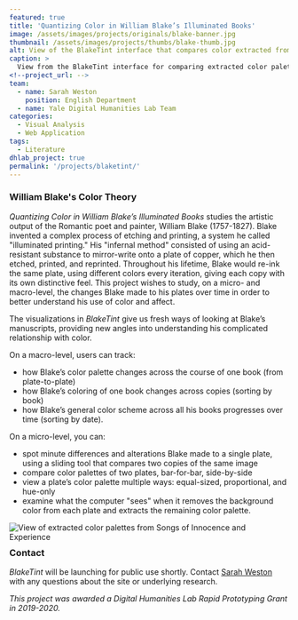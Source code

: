 ```yaml
---
featured: true
title: 'Quantizing Color in William Blake’s Illuminated Books'
image: /assets/images/projects/originals/blake-banner.jpg
thumbnail: /assets/images/projects/thumbs/blake-thumb.jpg
alt: View of the BlakeTint interface that compares color extracted from two of Blake's plates
caption: >
  View from the BlakeTint interface for comparing extracted color palettes across William Blake's plates.
<!--project_url: -->
team:
  - name: Sarah Weston
    position: English Department
  - name: Yale Digital Humanities Lab Team
categories:
  - Visual Analysis
  - Web Application
tags:
  - Literature
dhlab_project: true
permalink: '/projects/blaketint/'
---
```


### William Blake's Color Theory

*Quantizing Color in William Blake’s Illuminated Books* studies the artistic output of the Romantic poet and painter, William Blake (1757-1827). Blake invented a complex process of etching and printing, a system he called "illuminated printing." His "infernal method" consisted of using an acid-resistant substance to mirror-write onto a plate of copper, which he then etched, printed, and reprinted. Throughout his lifetime, Blake would re-ink the same plate, using different colors every iteration, giving each copy with its own distinctive feel. This project wishes to study, on a micro- and macro-level, the changes Blake made to his plates over time in order to better understand his use of color and affect. 

The visualizations in *BlakeTint* give us fresh ways of looking at Blake’s manuscripts, providing new angles into understanding his complicated relationship with color.

On a macro-level, users can track: 
- how Blake’s color palette changes across the course of one book (from plate-to-plate)
- how Blake’s coloring of one book changes across copies (sorting by book) 
- how Blake’s general color scheme across all his books progresses over time (sorting by date).

On a micro-level, you can:
- spot minute differences and alterations Blake made to a single plate, using a sliding tool that compares two copies of the same image
- compare color palettes of two plates, bar-for-bar, side-by-side
- view a plate’s color palette multiple ways: equal-sized, proportional, and hue-only
- examine what the computer "sees" when it removes the background color from each plate and extracts the remaining color palette.

<img src='{{site.baseurl}}/assets/images/projects/project-extras/blake-palettes.jpg'
     alt="View of extracted color palettes from Songs of Innocence and Experience" 
     style='float: left; margin-right: 10px; padding-bottom: 10px' />

### Contact
*BlakeTint* will be launching for public use shortly. Contact [Sarah Weston](mailto:sarah.weston@yale.edu) with any questions about the site or underlying research.

*This project was awarded a Digital Humanities Lab Rapid Prototyping Grant in 2019-2020.*
